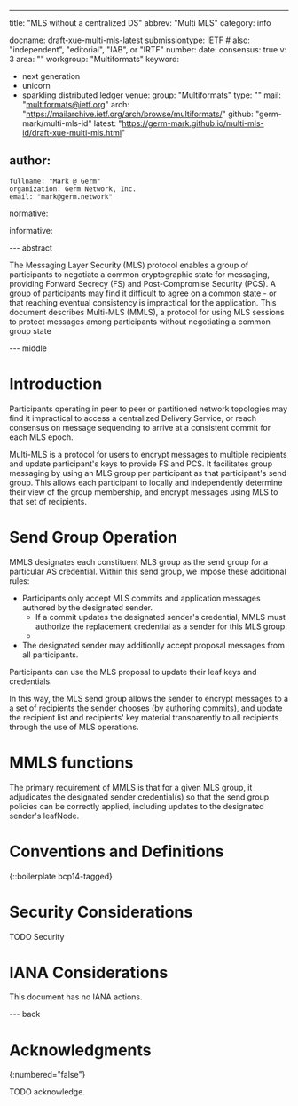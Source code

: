 ---
title: "MLS without a centralized DS"
abbrev: "Multi MLS"
category: info

docname: draft-xue-multi-mls-latest
submissiontype: IETF  # also: "independent", "editorial", "IAB", or "IRTF"
number:
date:
consensus: true
v: 3
area: ""
workgroup: "Multiformats"
keyword:
 - next generation
 - unicorn
 - sparkling distributed ledger
venue:
  group: "Multiformats"
  type: ""
  mail: "multiformats@ietf.org"
  arch: "https://mailarchive.ietf.org/arch/browse/multiformats/"
  github: "germ-mark/multi-mls-id"
  latest: "https://germ-mark.github.io/multi-mls-id/draft-xue-multi-mls.html"

author:
 -
    fullname: "Mark @ Germ"
    organization: Germ Network, Inc.
    email: "mark@germ.network"

normative:

informative:


--- abstract

The Messaging Layer Security (MLS) protocol enables a group of participants to
negotiate a common cryptographic state for messaging, providing Forward 
Secrecy (FS) and Post-Compromise Security (PCS). A group of participants may
find it difficult to agree on a common state - or that reaching eventual consistency
is impractical for the application. This document describes
Multi-MLS (MMLS), a protocol for using MLS sessions to protect messages
among participants without negotiating a common group state

--- middle

# Introduction

Participants operating in peer to peer or partitioned network topologies
may find it impractical to access a centralized Delivery Service, or reach
consensus on message sequencing to arrive at a consistent commit for each
MLS epoch.

Multi-MLS is a protocol for users to encrypt messages to multiple recipients
and update participant's keys to provide FS and PCS. It facilitates group
messaging by using an MLS group per participant as that participant's send
group. This allows each participant to locally and independently determine
their view of the group membership, and encrypt messages using MLS to that
set of recipients.

# Send Group Operation

MMLS designates each constituent MLS group as the send group for a
particular AS credential. Within this send group, we impose these additional
rules:
  * Participants only accept MLS commits and application messages authored by the designated sender.
    * If a commit updates the designated sender's credential, MMLS must authorize the replacement credential as a sender for this MLS group.
    * 
  * The designated sender may additionlly accept proposal messages from all
  participants.

Participants can use the MLS proposal to update their leaf keys and 
credentials. 

In this way, the MLS send group allows the sender to encrypt messages to a
a set of recipients the sender chooses (by authoring commits), and update the 
recipient list and recipients' key material transparently to all recipients
through the use of MLS operations.

# MMLS functions

The primary requirement of MMLS is that for a given MLS group, it adjudicates
the designated sender credential(s) so that the send group policies can be
correctly applied, including updates to the designated sender's leafNode.

# Conventions and Definitions

{::boilerplate bcp14-tagged}


# Security Considerations

TODO Security


# IANA Considerations

This document has no IANA actions.


--- back

# Acknowledgments
{:numbered="false"}

TODO acknowledge.